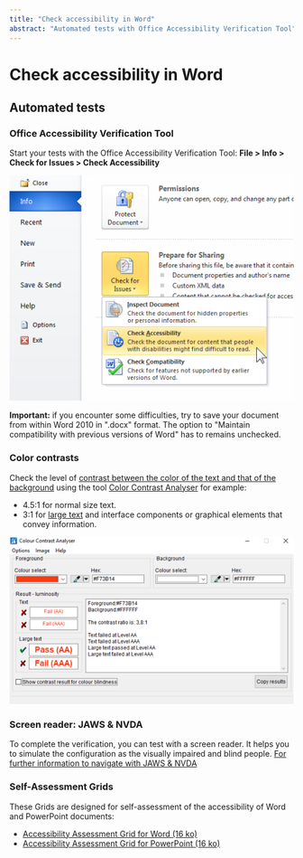 ```yaml
---
title: "Check accessibility in Word"
abstract: "Automated tests with Office Accessibility Verification Tool"
---
```


# Check accessibility in Word

## Automated tests
### Office Accessibility Verification Tool

Start your tests with the Office Accessibility Verification Tool: 
**File > Info > Check for Issues > Check Accessibility**

<img alt="" src="/en/editorial-content/images/word_verification_en.png" class="img-fluid" />  

**Important:** if you encounter some difficulties, try to save your document from within Word 2010 in ".docx" format. The option to "Maintain compatibility with previous versions of Word" has to remains unchecked. 

### Color contrasts
Check the level of [contrast between the color of the text and that of the background](/en/web/design/colors-and-contrasts/#make-sure-there-is-enough-contrast-between-font-and-background-colors) using the tool [Color Contrast Analyser](https://www.paciellogroup.com/resources/contrastanalyser/) for example:
  * 4.5:1 for normal size text.
  * 3:1 for [large text](/en/glossary/#large-text) and interface components or graphical elements that convey information.

<img alt="" src="/en/editorial-content/images/cca.png" class="img-fluid" />  

### Screen reader: JAWS & NVDA
To complete the verification, you can test with a screen reader. 
It helps you to simulate the configuration as the visually impaired and blind people.
[For further information to navigate with JAWS & NVDA](/en/web/toolbox/methods-and-test-tools/navigating-with-a-screen-reader/)

### Self-Assessment Grids 
These Grids are designed for self-assessment of the accessibility of Word and PowerPoint documents: 
- <a href="/en/editorial-content/AXS_assess_grid_WORD_EN.xlsx">Accessibility Assessment Grid for Word (16 ko)</a>
- <a href="/en/editorial-content/AXS_assess_grid_PPT_EN.xlsx">Accessibility Assessment Grid for PowerPoint (16 ko)</a>

